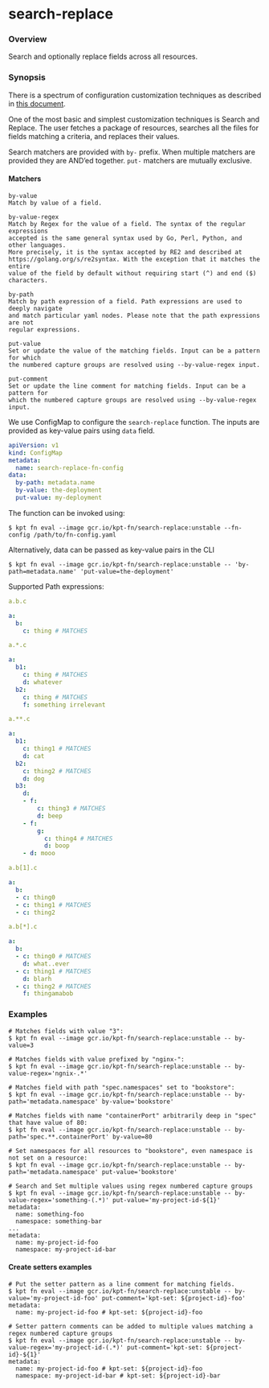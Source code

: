 # search-replace

### Overview

<!--mdtogo:Short-->

Search and optionally replace fields across all resources.

<!--mdtogo-->

### Synopsis

There is a spectrum of configuration customization techniques as described in
[this document].

<!--mdtogo:Long-->

One of the most basic and simplest customization techniques is Search and Replace.
The user fetches a package of resources, searches all the files for fields matching
a criteria, and replaces their values.

Search matchers are provided with `by-` prefix. When multiple matchers
are provided they are AND’ed together. `put-` matchers are mutually exclusive.

#### Matchers

```
by-value
Match by value of a field.

by-value-regex
Match by Regex for the value of a field. The syntax of the regular expressions
accepted is the same general syntax used by Go, Perl, Python, and other languages.
More precisely, it is the syntax accepted by RE2 and described at
https://golang.org/s/re2syntax. With the exception that it matches the entire
value of the field by default without requiring start (^) and end ($) characters.

by-path
Match by path expression of a field. Path expressions are used to deeply navigate
and match particular yaml nodes. Please note that the path expressions are not
regular expressions.

put-value
Set or update the value of the matching fields. Input can be a pattern for which
the numbered capture groups are resolved using --by-value-regex input.

put-comment
Set or update the line comment for matching fields. Input can be a pattern for
which the numbered capture groups are resolved using --by-value-regex input.
```

We use ConfigMap to configure the `search-replace` function. The inputs are
provided as key-value pairs using `data` field.

```yaml
apiVersion: v1
kind: ConfigMap
metadata:
  name: search-replace-fn-config
data:
  by-path: metadata.name
  by-value: the-deployment
  put-value: my-deployment
```

The function can be invoked using:

```
$ kpt fn eval --image gcr.io/kpt-fn/search-replace:unstable --fn-config /path/to/fn-config.yaml
```

Alternatively, data can be passed as key-value pairs in the CLI

```
$ kpt fn eval --image gcr.io/kpt-fn/search-replace:unstable -- 'by-path=metadata.name' 'put-value=the-deployment'
```

Supported Path expressions:

```yaml
a.b.c

a:
  b:
    c: thing # MATCHES
```

```yaml
a.*.c

a:
  b1:
    c: thing # MATCHES
    d: whatever
  b2:
    c: thing # MATCHES
    f: something irrelevant
```

```yaml
a.**.c

a:
  b1:
    c: thing1 # MATCHES
    d: cat
  b2:
    c: thing2 # MATCHES
    d: dog
  b3:
    d:
    - f:
        c: thing3 # MATCHES
        d: beep
    - f:
        g:
          c: thing4 # MATCHES
          d: boop
    - d: mooo
```

```yaml
a.b[1].c

a:
  b:
  - c: thing0
  - c: thing1 # MATCHES
  - c: thing2
```

```yaml
a.b[*].c

a:
  b:
  - c: thing0 # MATCHES
    d: what..ever
  - c: thing1 # MATCHES
    d: blarh
  - c: thing2 # MATCHES
    f: thingamabob
```

<!--mdtogo-->

### Examples

<!--mdtogo:Examples-->

```shell
# Matches fields with value "3":
$ kpt fn eval --image gcr.io/kpt-fn/search-replace:unstable -- by-value=3
```

```shell
# Matches fields with value prefixed by "nginx-":
$ kpt fn eval --image gcr.io/kpt-fn/search-replace:unstable -- by-value-regex='ngnix-.*'
```

```shell
# Matches field with path "spec.namespaces" set to "bookstore":
$ kpt fn eval --image gcr.io/kpt-fn/search-replace:unstable -- by-path='metadata.namespace' by-value='bookstore'
```

```shell
# Matches fields with name "containerPort" arbitrarily deep in "spec" that have value of 80:
$ kpt fn eval --image gcr.io/kpt-fn/search-replace:unstable -- by-path='spec.**.containerPort' by-value=80
```

```shell
# Set namespaces for all resources to "bookstore", even namespace is not set on a resource:
$ kpt fn eval --image gcr.io/kpt-fn/search-replace:unstable -- by-path='metadata.namespace' put-value='bookstore'
```

```shell
# Search and Set multiple values using regex numbered capture groups
$ kpt fn eval --image gcr.io/kpt-fn/search-replace:unstable -- by-value-regex='something-(.*)' put-value='my-project-id-${1}'
metadata:
  name: something-foo
  namespace: something-bar
...
metadata:
  name: my-project-id-foo
  namespace: my-project-id-bar
```

#### Create setters examples

```shell
# Put the setter pattern as a line comment for matching fields.
$ kpt fn eval --image gcr.io/kpt-fn/search-replace:unstable -- by-value='my-project-id-foo' put-comment='kpt-set: ${project-id}-foo'
metadata:
  name: my-project-id-foo # kpt-set: ${project-id}-foo

# Setter pattern comments can be added to multiple values matching a regex numbered capture groups
$ kpt fn eval --image gcr.io/kpt-fn/search-replace:unstable -- by-value-regex='my-project-id-(.*)' put-comment='kpt-set: ${project-id}-${1}'
metadata:
  name: my-project-id-foo # kpt-set: ${project-id}-foo
  namespace: my-project-id-bar # kpt-set: ${project-id}-bar
```

<!--mdtogo-->

[this document]: https://github.com/kubernetes/community/blob/master/contributors/design-proposals/architecture/declarative-application-management.md#declarative-configuration
